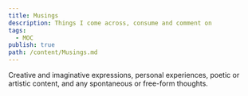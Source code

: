 ```yaml
---
title: Musings
description: Things I come across, consume and comment on
tags:
  - MOC
publish: true
path: /content/Musings.md
---
```

Creative and imaginative expressions, personal experiences, poetic or artistic content, and any spontaneous or free-form thoughts.



